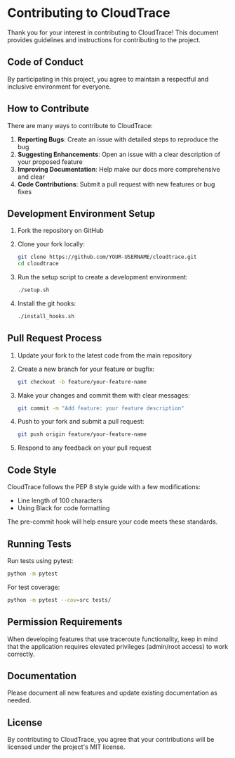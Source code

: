 # Contributing to CloudTrace

Thank you for your interest in contributing to CloudTrace! This document provides guidelines and instructions for contributing to the project.

## Code of Conduct

By participating in this project, you agree to maintain a respectful and inclusive environment for everyone.

## How to Contribute

There are many ways to contribute to CloudTrace:

1. **Reporting Bugs**: Create an issue with detailed steps to reproduce the bug
2. **Suggesting Enhancements**: Open an issue with a clear description of your proposed feature
3. **Improving Documentation**: Help make our docs more comprehensive and clear
4. **Code Contributions**: Submit a pull request with new features or bug fixes

## Development Environment Setup

1. Fork the repository on GitHub
2. Clone your fork locally:
   ```bash
   git clone https://github.com/YOUR-USERNAME/cloudtrace.git
   cd cloudtrace
   ```

3. Run the setup script to create a development environment:
   ```bash
   ./setup.sh
   ```

4. Install the git hooks:
   ```bash
   ./install_hooks.sh
   ```

## Pull Request Process

1. Update your fork to the latest code from the main repository
2. Create a new branch for your feature or bugfix:
   ```bash
   git checkout -b feature/your-feature-name
   ```

3. Make your changes and commit them with clear messages:
   ```bash
   git commit -m "Add feature: your feature description"
   ```

4. Push to your fork and submit a pull request:
   ```bash
   git push origin feature/your-feature-name
   ```

5. Respond to any feedback on your pull request

## Code Style

CloudTrace follows the PEP 8 style guide with a few modifications:
- Line length of 100 characters
- Using Black for code formatting

The pre-commit hook will help ensure your code meets these standards.

## Running Tests

Run tests using pytest:
```bash
python -m pytest
```

For test coverage:
```bash
python -m pytest --cov=src tests/
```

## Permission Requirements

When developing features that use traceroute functionality, keep in mind that the application requires elevated privileges (admin/root access) to work correctly.

## Documentation

Please document all new features and update existing documentation as needed.

## License

By contributing to CloudTrace, you agree that your contributions will be licensed under the project's MIT license. 